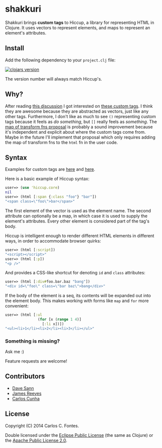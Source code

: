 shakkuri
======
Shakkuri brings <b>custom tags</b> to Hiccup, a library for representing HTML in Clojure. It uses vectors to represent elements, and maps to represent an element's attributes.

Install
-------
Add the following dependency to your `project.clj` file:

[![clojars version](https://clojars.org/shakkuri/latest-version.svg?raw=true)](https://clojars.org/shakkuri)

The version number will always match Hiccup's.

Why?
-------
After reading [this discussion](https://groups.google.com/forum/#!topic/clojure/2AdBf1ri3do) I got interested on [these custom tags](https://github.com/davesann/hiccup/commit/custom-tags). I think they are awesome because they are abstracted as vectors, just like any other tags. Furthermore, I don't like as much to see `()` representing custom tags because it feels as <em>do something</em>, but `[]` really feels as <em>something</em>. The [map of transform fns proposal](https://groups.google.com/d/msg/clojure/2AdBf1ri3do/WgQs7294jxMJ) is probably a sound improvement because it's independent and explicit about where the custom tags come from. Maybe in the future I'll implement that proposal which only requires adding the map of transform fns to the `html` fn in the user code.

Syntax
------
Examples for custom tags are [here](https://github.com/davesann/hiccup/blob/custom-tags/repl/example.clj) and [here](https://gist.github.com/ccfontes/0c5ff2087de1a498604d).

Here is a basic example of Hiccup syntax:

```clj
user=> (use 'hiccup.core)
nil
user=> (html [:span {:class "foo"} "bar"])
"<span class=\"foo\">bar</span>"
```

The first element of the vector is used as the element name. The second
attribute can optionally be a map, in which case it is used to supply
the element's attributes. Every other element is considered part of the
tag's body.

Hiccup is intelligent enough to render different HTML elements in
different ways, in order to accommodate browser quirks:

```clj
user=> (html [:script])
"<script></script>"
user=> (html [:p])
"<p />"
```

And provides a CSS-like shortcut for denoting `id` and `class`
attributes:

```clj
user=> (html [:div#foo.bar.baz "bang"])
"<div id=\"foo\" class=\"bar baz\">bang</div>"
```

If the body of the element is a seq, its contents will be expanded out
into the element body. This makes working with forms like `map` and
`for` more convenient:

```clj
user=> (html [:ul
               (for [x (range 1 4)]
                 [:li x])])
"<ul><li>1</li><li>2</li><li>3</li></ul>"
```

### Something is missing?
Ask me :)

Feature requests are welcome!

Contributors
------
- [Dave Sann](https://github.com/davesann)
- [James Reeves](https://github.com/weavejester)
- [Carlos Cunha](https://github.com/ccfontes)

License
------
Copyright (C) 2014 Carlos C. Fontes.

Double licensed under the [Eclipse Public License](http://www.eclipse.org/legal/epl-v10.html) (the same as Clojure) or
the [Apache Public License 2.0](http://www.apache.org/licenses/LICENSE-2.0.html).
